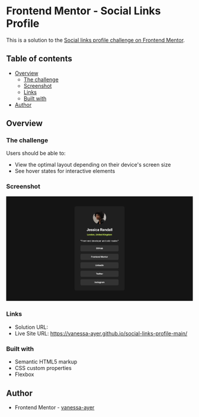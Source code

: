 # Frontend Mentor - Social Links Profile

This is a solution to the [Social links profile challenge on Frontend Mentor](https://www.frontendmentor.io/challenges/social-links-profile-UG32l9m6dQ/hub).

## Table of contents

- [Overview](#overview)
  - [The challenge](#the-challenge)
  - [Screenshot](#screenshot)
  - [Links](#links)
  - [Built with](#built-with)
- [Author](#author)

## Overview

### The challenge

Users should be able to:

- View the optimal layout depending on their device's screen size
- See hover states for interactive elements

### Screenshot

![desktop-design](/design/social_links_profile_final_screenshot.png)

### Links

- Solution URL:
- Live Site URL: https://vanessa-ayer.github.io/social-links-profile-main/

### Built with

- Semantic HTML5 markup
- CSS custom properties
- Flexbox

## Author

- Frontend Mentor - [vanessa-ayer](https://www.frontendmentor.io/profile/vanessa-ayer)

